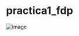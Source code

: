 # practica1_fdp
![image](https://github.com/Derekocana/practica1_fdp/assets/143367058/8cf52a38-8f78-4b73-9f31-b43cc472cfaa)

